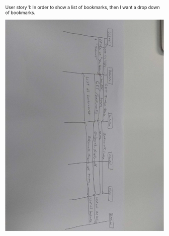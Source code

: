 User story 1:
In order to show a list of bookmarks, then I want a drop down of bookmarks.

![User story 1 map](img_20200309_150248.jpg)

